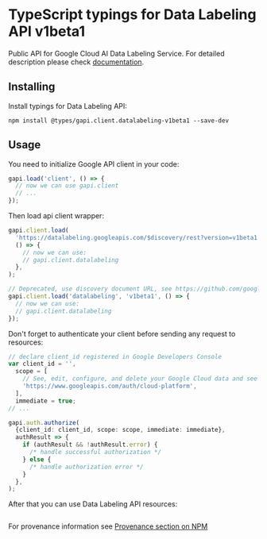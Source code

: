 # TypeScript typings for Data Labeling API v1beta1

Public API for Google Cloud AI Data Labeling Service.
For detailed description please check [documentation](https://cloud.google.com/data-labeling/docs/).

## Installing

Install typings for Data Labeling API:

```
npm install @types/gapi.client.datalabeling-v1beta1 --save-dev
```

## Usage

You need to initialize Google API client in your code:

```typescript
gapi.load('client', () => {
  // now we can use gapi.client
  // ...
});
```

Then load api client wrapper:

```typescript
gapi.client.load(
  'https://datalabeling.googleapis.com/$discovery/rest?version=v1beta1',
  () => {
    // now we can use:
    // gapi.client.datalabeling
  },
);
```

```typescript
// Deprecated, use discovery document URL, see https://github.com/google/google-api-javascript-client/blob/master/docs/reference.md#----gapiclientloadname----version----callback--
gapi.client.load('datalabeling', 'v1beta1', () => {
  // now we can use:
  // gapi.client.datalabeling
});
```

Don't forget to authenticate your client before sending any request to resources:

```typescript
// declare client_id registered in Google Developers Console
var client_id = '',
  scope = [
    // See, edit, configure, and delete your Google Cloud data and see the email address for your Google Account.
    'https://www.googleapis.com/auth/cloud-platform',
  ],
  immediate = true;
// ...

gapi.auth.authorize(
  {client_id: client_id, scope: scope, immediate: immediate},
  authResult => {
    if (authResult && !authResult.error) {
      /* handle successful authorization */
    } else {
      /* handle authorization error */
    }
  },
);
```

After that you can use Data Labeling API resources: <!-- TODO: make this work for multiple namespaces -->

```typescript

```

For provenance information see [Provenance section on NPM](https://www.npmjs.com/package/@maxim_mazurok/gapi.client.datalabeling-v1beta1#Provenance:~:text=none-,Provenance,-Built%20and%20signed)
